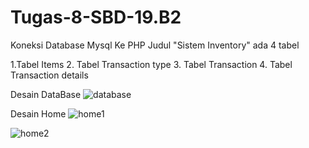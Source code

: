 # Tugas-8-SBD-19.B2
Koneksi Database Mysql Ke PHP Judul "Sistem Inventory"
ada 4 tabel

1.Tabel Items
2. Tabel Transaction type
3. Tabel Transaction
4. Tabel Transaction details

Desain DataBase
![database](https://user-images.githubusercontent.com/81241228/119993259-91445780-bff5-11eb-81ed-4c6e7ede9db3.png)

Desain Home
![home1](https://user-images.githubusercontent.com/81241228/119993348-aa4d0880-bff5-11eb-98d2-60d4c96afd45.png)

![home2](https://user-images.githubusercontent.com/81241228/119993401-b5a03400-bff5-11eb-802d-2ba8a5076a3e.png)




